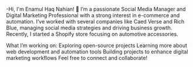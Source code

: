 -Hi, I'm Enamul Haq Nahian! 👋
I’m a passionate Social Media Manager and Digital Marketing Professional with a strong interest in e-commerce and automation. I’ve worked with several companies like Caed Verse and Rich Blue, managing social media strategies and driving business growth. Recently, I started a Shopify store focusing on automotive accessories.

What I’m working on:
Exploring open-source projects
Learning more about web development and automation tools
Building projects to enhance digital marketing workflows
Feel free to connect and collaborate!



<!---
Nahian05/Nahian05 is a ✨ special ✨ repository because its `README.md` (this file) appears on your GitHub profile.
You can click the Preview link to take a look at your changes.
--->
